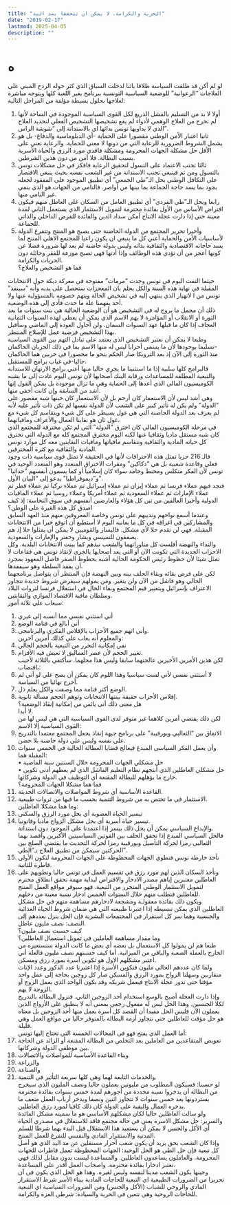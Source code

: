 ```yaml
---
title: "الحرية والكرامة، لا يمكن ان تتحققا بمد اليد"
date: "2019-02-17"
lastmod: 2025-04-05
description: ""
---
```

# **ه**

لو لم أكن قد طلقت السياسة طلاقا بائنا لدخلت السباق الذي كثر حوله الردح المبني على العلاجات “الرعوانية” للوضعية السياسية التونسية ببرنامج يغير اللعبة كلها ويتوجه مباشرة لعلاجها بحلول بسيطة مؤلفة من المراحل التالية:  
1. أولا لا بد من التسليم بالفشل الذريع لكل القوى السياسية الموجودة في الساحة لأنها لم تخرج من العلاج الوهمي لأدواء لم يقع تشخيصها التشخيص الفعلي لتحديد العلاج الذي لا يداويها تونس بدائها اي بالاستدانة إلى “شوشة الراس”.  
2. ثانيا اعتبار الأمن الوطني مقصورا على الحماية -أي الدبلوماسية والدفاع- بل هو يشمل الشروط الضرورية للرعاية التي من دونها لا معنى للحماية. والرعاية تعني على الأقل حل مشكلة الجهات المحرومة ومشكلة فاقدي مورد الرزق والحياة الأسرية بسبب البطالة. فلا أمن من دون هذين الشرطين.  
3. ثالثا تجنب الاعتماد على التسول لتحقيق الرعاية فافكر في حل مشكلات تونس بالتسول ومن ثم فينبغي تجنب الاستدانة من غير الشعب نفسه بحيث ينبغي الاقتصار على التكافل الوطني بحل الـ”طي الجمعي” أي تطبيق الموجود على المفقود لجعله يجود بما يسد حاجة الجماعة بما بينها من أواصر. فالنامي من الجهات هو الذي ينمي غير النامي منها.  
4. رابعا وبحل الـ”طي الفردي” أي تطبيق العامل من السكان على العاطل منهم فيكون اقتراض الأساس من الأول بفائدة محترمة لتمويل الاستثمار الذي يستعمل الثاني لمدة معينة حتى إذا دارت عجلة الانتاج أمكن سداد الدين والفائدة للقرض الداخلي والذاتي للجماعة.  
5. وأخيرا تحرير المجتمع من الدولة الحاضنة حتى يصبح هو المنتج وتتفرغ الدولة لأساسيات الأمن والحماية أعني كل ما ينبغي ان يكون راعيا للمجتمع الاهلي المنتج لما يسد حاجاته الاقتصادية والثقافية بذاته وليس بدولة حاضنة لم يعد لها ضرورة فضلا عن كونها أعجز من أن تؤدي هذه الوظائف وإذا أدتها فهي تصبح موزعة للفقر وحائلة دون الحريات والكرامة.  
فما هو التشخيص والعلاج؟

حيثما التفت اليوم في تونس وجدت “مرمات” مفتوحة في معركة ديكة حول الانتخابات المقبلة في نهاية هذه السنة والكل يحلم بان المعجزات ستحصل على يديه وأنه “سينقذ” تونس من ا لانهيار الذي ينتهي إليه في تشخيص الحالة ويتهم خصومه بالمسؤولية عنها ولا أحد يفهمنا علة ما حدث فأدى إلى هذه الوضعية.  
ذلك أن مجمل ما يروج له في التشخيص هو أن الوضعية الحالية هي بنت سنوات ما بعد الثورة أو الانقلاب أو المؤامرة لا يهم الاسم الذي يمكن أن يعطى لهذه السنوات الثمانية العجاف إذا كان ما قبلها عهد السنوات السمان. ولن أحاول العودة إلى الماضي وسأقبل بهذا التشخيص فرضية عمل للإصلاح المنتظر.  
وطبعا لا يمكن أن نعتبر التشخيص الذي يعتمد على تبادل التهم بين القوى السياسية -تسليما بوجودها لأن ما يسمى أحزابا ليس له منها الاسم بما في ذلك الحزبان الحاكمان منذ الثورة إلى الآن إذ بعد الترويكا صار الحكم بنحو ما محصورا في حزبين هما الحاكمان حاليا-في غياب برامج للمستقبل.  
فالبرامج كلها سلبية إذا ما استثنينا ما يجري حاليا منها أعني برامج الارتهان للاستدانة والتبعية المطلقة للمساعدات ورقابة البنك أصحابها لأن تونس اليوم عادت إلى ما يشبه الكوميسيون المالي الذي أعدها إلى الحماية وهي ما تزال موجودة بل يمكن القول إنها أشد من السابقة وإن كانت أخفى منها.  
وهي أشد ليس لأن الاستعمار كان أرحم بل لأن الاستعمار كان حينها شبه مقصور على “الدولة” ولم يكن له تأثير كبير على الشعب لأن الدولة نفسها لم تكن ذات تأثير عليه لأنه لم يعرف بعد الدولة الحاضنة التي هي غول يسيطر على كل شيء ويتقاسم كل شيء مع غول ثان هو نقابتا العمال والأعراف ومافياتهما.  
في مرحلة الكوميسيون المالي كان اخترق “الدولة” التي لم تكن مخترقة للمجتمع الذي كان شبه مستقل ماديا وثقافيا عنها لكنه اليوم مخترق المجتمع كله مع الدولة التي تخترق كل حياته المادية والثقافية وتتقاسم مافياتها ومافيات النقابتين معه كل موارد تونس المادية والثقافية مع كثرة المخترقين.  
فالـ 216 حزبا تمثل هذه الاختراقات لأنها في الحقيقة لا تمثل قوى سياسية ذات وجود فعلي وقاعدة شعبية بل هي “دكاكين” ومقرات الاختراق المتعدد وهو المتعدد الوحيد في تونس لأن الفكر متكلس ومحنط وجامد سواء كان إسلاميا أو كما يسمون أنفسهم “حداثيا” و”ديموقراطيا” يدعو إلى “البيان الأول”.  
فتجد فيهم عملاء فرنسا ثم عملاء إيران ثم عملاء إسرائيل ثم عملاء تركيا ثم عملاء قطر ثم عملاء الإمارات ثم عملاء السعودية ثم عملاء أمريكا وعملاء روسيا ثم عملاء المافيات الدولية وأخيرا العالفين من تبن كل هؤلاء والعارضين أنفسهم في سوق النخاسة: إذ كيف اصدق كل هذه الغيرة على الوطن؟  
وعندما أسمع نواحهم ونديبهم على تونس وخاصة المعروفين منهم منذ العهد السابق والمشاركين في اغراقه في كل ما يعانيه اليوم لا أستطيع أن اتوقع خيرا من الانتخابات المقبلة. فهي لن تقدم حلا لأي مشكل. فاليسار والقوميين لا يمكن أن يمثلوا حلا إذ هم يصفقون للسيسي وبشار وحفتر والإمارات والسعودية.  
والنداء والنهضة أفلست كل مناوراتهما والشعب نبذهم كما بينت الانتخابات البلدية. وكل الاحزاب الجديدة التي تكونت الآن أو التي يعد أصحابها بالجري لإنقاذ تونس هي فقاعات لا تمثل شيئا لأن حظوظ رئيس الحكومة الحالية أشبه بحظوظ الصفر فاصل المعهود بمجرد أن يفقد السلطة وهو سيفقدها.  
لكن على فرض بقائه وبقاء الحلف بينه وبين النهضة فإن المنتظر أن يتواصل برنامجهما الحالي وهو فاشل من الآن ولن يتغير. ومن يمولهم سيفرض شروط جديدة تتجاوز الاعتراف بإسرائيل وبتغيير قيم المجتمع وبقاء الحال في استغلال فرنسا لثروات البلاد وسلطان مافية الاقتصاد الموازي والنقابتين.  
سيعاب علي ثلاثة أمور:  
1. أني استثني نفسي مما أنسبه إلى غيري  
2. أني أبالغ في قتامة الوضع  
3. وأني اتهم جميع الأحزاب بالإفلاس الفكري والبرنامجي.  
والمعلوم أنه يعاب علي كذلك أمرين آخرين:   
4. نفي إمكانية التحرر من التبعية بالحجم الحالي   
5. تغيير الحجم لأن عصر العماليق لا تعيش فيه الأقزام.  
لكن هذين الأمرين الأخيرين عالجتهما سابقا وليس هذا محلهما. سأكتفي بالثلاثة لأجيب باقتضاب:   
1. لا أستثني نفسي لأني لست سياسيا وهذا اللوم كان يمكن أن يصح علي لو أني لم أخرج نهائيا من السياسة.  
2. الوضع أكثر قتامة مما وصفت والكل يعلم ذل.  
3. إفلاس الأحزاب حقيقة بينتها الانتخابات وتوهم الحجم مسألة ثانوية.  
هل معنى ذلك أني يائس من إمكانية إنقاذ الوضعية؟   
لا أبدا.   
لكن ذلك يقتضي أمرين كلاهما غير متوفر لدى القوى السياسية التي هي ليس لها من القوى السياسية إلا الاسم:   
1. الاتفاق بين “الثعالبي وبورقيبة” على برنامج جبهة إنقاذ يجعل المجتمع معتمدا بالتدريج على نفسه وليس على دولة حاضنة بلا حضن.   
2. وأن يعمل الفكر السياسي المبدع فيعالج قضايا العطالة الحالية في الخمس سنوات المقبلة هما:   
• حل مشكلي الجهات المحرومة خلال السنتين سنة الماضية   
• حل مشكلي العاطلين الذي أنتجهم نظام التعليم الفاشل الذي لم يعطهم أدنى تكوين خارج ما يؤهلهم للبطالة المقنعة أي التوظيف في الدولة وشركاتها.  
فما هما مشكلا الجهات المحرومة؟  
1. القاعدة الأساسية أي شروط المواصلات والاتصالات الحديثة.  
2. الاستثمار في ما تختص به من شروط التنمية بحسب ما فيها من ثروات طبيعية.   
وما هما مشكلا العاطلين:   
1. تيسير الحياة العضوية أي بحل مورد الرزق والسكنى  
2. تيسير حياة أسرية أي بحل مشكل الزواج ماديا وقانونيا.   
والإبداع السياسي يمكن أن يحل ذلك بيسر إذا اعتمدنا على الموجود دون استدانة.   
فالحل السياسي المبدع إذا تحقق الحلف بين القوتين السياسيتين الأكبرين وأقصد بهما الثعالبي رمزا لحركة التأصيل وبورقيبة رمزا لحركة التحديث ما يقتضي الصلح بين الحركتين سيمكن من تطبيق العلاج بـ”الطي”.  
1. نأخذ خارطة تونس فنطوي الجهات المحظوظة على الجهات المحرومة لتكون الأولى قاطرة للثانية.  
2. ونأخذ السكان الذين لهم مورد رزق في تقسيم العمل في تونس حاليا ونطويهم على العاطلين معتبرين إياهم مصدر الادخار والاقتراض لبداية مهمة تحقق انطلاق محترم لتمويل الاستثمار الوطني المتحرر من التبعية. فهو سيوفر مواقع العمل المنتج للعاطلين فنطلب منهم خلال السنوات الخمس ادخار نسبة معينة من دخلهم.  
ويكون ذلك بفائدة معقولـة ومشجعة لادخارهم مساهمة منهم في حل مشكل العاطلين الذي يمكن تبسيطه إذا اعتبرنا طبيعته التي هي ضمان شروط الحياة الغذائية والجنسية وهما سر كل استقرار في المجتمعات البشرية فإن الحل ينزل بعددهم إلى النصف: نصف مليون عاطل.  
كيف حسبت نصف مليون؟   
وما مقدار مساهمة العاملين في تمويل استعمال العاطلين؟   
طبعا هم لن يمولوا كل الاستعمال بل بعضه أي بعض ما كانت الدولة ستستعيره من الخارج بالعملة الصعبة والباقي من الميزانية. أما كيف حسبتهم نصف مليون فالعلة أني اعتبر مشكلهم الاول هو تكوين أسرة بمورد رزق ومسكن.  
ولما كان عددهم الحالي مليون فتكوين الأسرة إذا اعتبرنا عدد الذكور وعدد الإناث متقاربين وسهلنا الزواج بمورد الرزق والمسكن صار كل زوجين بحاجة إلى عمل واحد مؤقتا حتى تدور عجلة الانتاج فيعمل شريكه وقد يكون الواحد الذي يعمل الزوج أو الزوجة لا يهم.   
وإذا دارت العجلة أصبح بالوسع استخدام أحد الزوجين الثاني. فتزول البطالة بالتدريج لكلا الجنسين. وهذا الحل ليس له مفعول رجعي بمعنى أنه لا ينطبق على الأزواج الذين يعملون الآن فليس الحل مفيدا أن القصد كل أسرة يعمل منها أحد الزوجين بل معناه هو حل مؤقت للعاطلين حتى نتجاوز أزمة البطالة بالمتوفر حاليا من مواقع العمل وهي قليلة.  
أما العمل الذي يفتح فهو في المجالات الخمسة التي تحتاج إليها تونس:  
1. تعويض المتقاعدين من العاملين بعد التخلص من البطالة المقنعة أو الزائد عن الحاجة بين موظفي الدولة وشركاتها.  
2. وبناء القاعدة الأساسية للمواصلات والاتصالات   
3. والزراعة   
4. والصناعة   
5. والخدمات التابعة لهما وهي كلها سريعة التأثير في التنمية.  
لو حسبنا: فسيكون المطلوب من مليونين يعملون حاليا ونصف المليون الذي سيخرج من البطالة أن يدخروا نسبة محددة من أجورهم لمدة خمس سنوات بفائدة محترمة يستردونها بعد خمس سنوات لا تتجاوز اثنين ونصفا ويدخر أرباب العمل ضعف ما يدخره العمال والبقية على الدولة كان ذلك كافيا لمورد رزق العاطلين.  
ولو سالت العاطلين حاليا لكان مشكلهم الأساسي هو ما سميته مشكل المائدة والسرير: حل مشكل الاسرة يعني في حالة مجتمع فاقد للاستقلال في مصدري الحياة أي الأكل والجنس لا يمكن أن يستعيد هذا الاستقلال قبل البدء بهما شرطا للسلم المدنية والاستقرار المادي والنفسي للتفرغ للعمل المنتج.  
وإذا كان الشعب بحق يريد أن يكون شعب أحرار مستقلين عن مد اليد الذي هو أصل كل تبعية فإن حل الطي هو الحل الوحيد: الجهات المحظوظة تعمل قاطرات للجهات المحرومة. والعاملون يساعدون العاطلين. والمساعدة ليست بدون مقابل لذلك فهي تعتبر ادخارا بفائدة محترمة. واصحاب العمل أقدر على المساعدة.  
وحينها يكون الشعب مدينا لنفسه وليس لغيره. وهذا هو الحل الذي يكون في آن تحريرا من الضرورات الطبيعية اي التبعية للحاجات المادية ببناء الأسر شرط الاستقرار المادي والروحي للشباب (الأكل والجنس) ومن الضرورات السياسية اي التبعية للحاجات الروحية وهي تتعين في الحرية والسيادة: شرطي العزة والكرامة.

###
